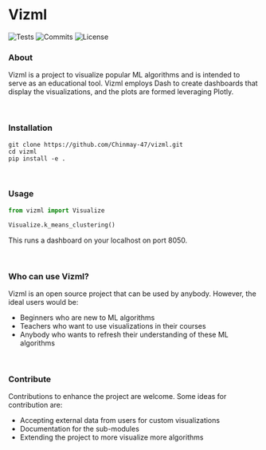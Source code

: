 # Vizml

![Tests](https://github.com/Chinmay-47/vizml/actions/workflows/tests.yml/badge.svg?style=plastic)
![Commits](https://img.shields.io/github/commit-activity/y/Chinmay-47/vizml?label=Commits&style=plastic)
![License](https://img.shields.io/github/license/Chinmay-47/vizml?label=License&style=plastic)


### About
Vizml is a project to visualize popular ML algorithms and is 
intended to serve as an educational tool.
Vizml employs Dash to create dashboards that display the 
visualizations, and the plots are formed leveraging Plotly.

<br>

### Installation
```
git clone https://github.com/Chinmay-47/vizml.git
cd vizml
pip install -e .
```

<br>

### Usage
```python
from vizml import Visualize

Visualize.k_means_clustering()
```
This runs a dashboard on your localhost on port 8050.

<br>

### Who can use Vizml?
Vizml is an open source project that can be used by anybody. 
However, the ideal users would be:
- Beginners who are new to ML algorithms
- Teachers who want to use visualizations in their courses
- Anybody who wants to refresh their understanding of these ML algorithms

<br>

### Contribute
Contributions to enhance the project are welcome.
Some ideas for contribution are:
- Accepting external data from users for custom visualizations
- Documentation for the sub-modules
- Extending the project to more visualize more algorithms

